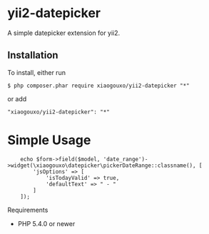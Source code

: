 # yii2-datepicker
A simple datepicker extension for yii2. 


## Installation

To install, either run

```
$ php composer.phar require xiaogouxo/yii2-datepicker "*"
```

or add

```
"xiaogouxo/yii2-datepicker": "*"
```

Simple Usage
=====

        echo $form->field($model, 'date_range')->widget(\xiaogouxo\datepicker\pickerDateRange::classname(), [
            'jsOptions' => [
                'isTodayValid' => true,
                'defaultText' => " - "
            ]
        ]);


Requirements
* PHP 5.4.0 or newer


